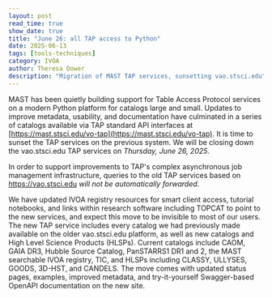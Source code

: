 ```yaml
---
layout: post
read_time: true
show_date: true
title: "June 26: all TAP access to Python"
date: 2025-06-13
tags: [tools-techniques]
category: IVOA
author: Theresa Dower
description: "Migration of MAST TAP services, sunsetting vao.stsci.edu"
---
```


MAST has been quietly building support for Table Access Protocol services on a modern Python platform for catalogs large and small. Updates to improve metadata, usability, and documentation have culminated in a series of catalogs available via TAP standard API interfaces at [https://mast.stsci.edu/vo-tap](https://mast.stsci.edu/vo-tap). It is time to sunset the TAP services on the previous system. We will be closing down the vao.stsci.edu TAP services on _Thursday, June 26, 2025_. 

In order to support improvements to TAP's complex asynchronous job management infrastructure, queries to the old TAP services based on https://vao.stsci.edu _will not be automatically forwarded_.

We have updated IVOA registry resources for smart client access, tutorial notebooks, and links within research software including TOPCAT to point to the new services, and expect this move to be invisible to most of our users. The new TAP service includes every catalog we had previously made available on the older vao.stsci.edu platform, as well as new catalogs and High Level Science Products (HLSPs). Current catalogs include CAOM, GAIA DR3, Hubble Source Catalog, PanSTARRS1 DR1 and 2, the MAST searchable IVOA registry, TIC, and HLSPs including CLASSY, ULLYSES, GOODS, 3D-HST, and CANDELS. The move comes with updated status pages, examples, improved metadata, and try-it-yourself Swagger-based OpenAPI documentation on the new site. 
